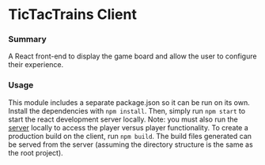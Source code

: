 # **TicTacTrains Client**

### **Summary**

A React front-end to display the game board and allow the user to configure their experience. 

### **Usage**

This module includes a separate package.json so it can be run on its own. Install the dependencies with `npm install`. Then, simply run `npm start` to start the react development server locally. Note: you must also run the [server](../server/) locally to access the player versus player functionality. To create a production build on the client, run `npm build`. The build files generated can be served from the server (assuming the directory structure is the same as the root project). 
